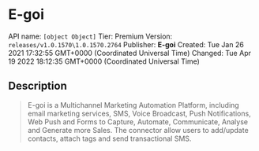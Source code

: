 # E-goi
API name: `[object Object]`
Tier: Premium
Version: `releases/v1.0.1570\1.0.1570.2764`
Publisher: **E-goi**
Created: Tue Jan 26 2021 17:32:55 GMT+0000 (Coordinated Universal Time)
Changed: Tue Apr 19 2022 18:12:35 GMT+0000 (Coordinated Universal Time)

## Description
> E-goi is a Multichannel Marketing Automation Platform, including email marketing services, SMS, Voice Broadcast, Push Notifications, Web Push and Forms to Capture, Automate, Communicate, Analyse and Generate more Sales. The connector allow users to add/update contacts, attach tags and send transactional SMS.

